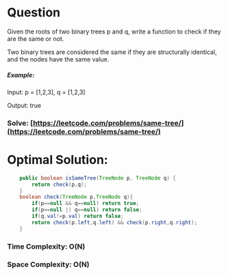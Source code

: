 # Question

Given the roots of two binary trees p and q, write a function to check if they are the same or not.

Two binary trees are considered the same if they are structurally identical, and the nodes have the same value.

##### Example:

Input: p = [1,2,3], q = [1,2,3]

Output: true


### Solve: [https://leetcode.com/problems/same-tree/](https://leetcode.com/problems/same-tree/)
   


# Optimal Solution:  
``` java
    public boolean isSameTree(TreeNode p, TreeNode q) {
        return check(p,q);
    }
    boolean check(TreeNode p,TreeNode q){
        if(p==null && q==null) return true;
        if(p==null || q==null) return false;
        if(q.val!=p.val) return false;
        return check(p.left,q.left) && check(p.right,q.right);
    }
```
### Time Complexity: O(N)  
### Space Complexity: O(N) 